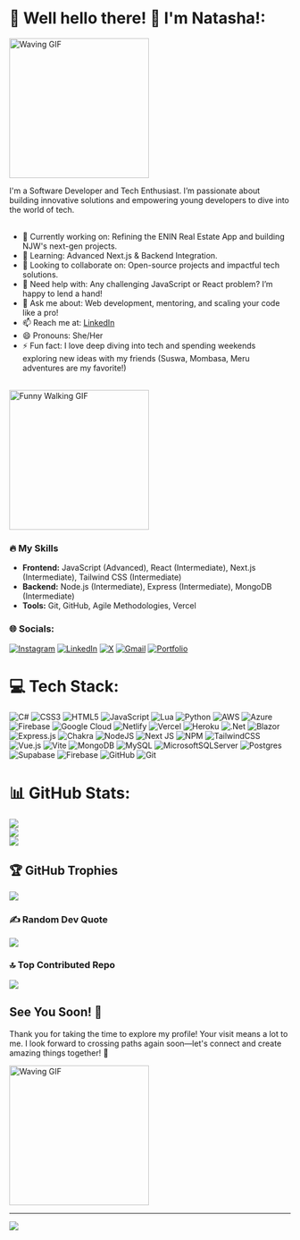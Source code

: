 # 💫 Well hello there! 👋 I'm Natasha!:
<img src="https://i.gifer.com/73Wv.gif" alt="Waving GIF" width="250" /> <br>

I'm a Software Developer and Tech Enthusiast. I’m passionate about building innovative solutions and empowering young developers to dive into the world of tech.<br><br>
- 🔭 Currently working on: Refining the ENIN Real Estate App and building NJW's next-gen projects.<br>
- 🌱 Learning: Advanced Next.js & Backend Integration.<br>
- 👯 Looking to collaborate on: Open-source projects and impactful tech solutions.<br>
- 🤔 Need help with: Any challenging JavaScript or React problem? I’m happy to lend a hand!<br>
- 💬 Ask me about: Web development, mentoring, and scaling your code like a pro!<br>
- 📫 Reach me at: [LinkedIn](https://www.linkedin.com/in/natashawangui/) <br>
- 😄 Pronouns: She/Her<br>
- ⚡ Fun fact: I love deep diving into tech and spending weekends exploring new ideas with my friends (Suswa, Mombasa, Meru adventures are my favorite!)
<br><br> <!-- Add more line breaks here for additional space -->
<img src="https://media.giphy.com/media/33zX3zllJBGY8/giphy.gif" alt="Funny Walking GIF" width="250" />
<br>

### 🔥 My Skills
- **Frontend:** JavaScript (Advanced), React (Intermediate), Next.js (Intermediate), Tailwind CSS (Intermediate)
- **Backend:** Node.js (Intermediate), Express (Intermediate), MongoDB (Intermediate)
- **Tools:** Git, GitHub, Agile Methodologies, Vercel

### 🌐 Socials:
[![Instagram](https://img.shields.io/badge/Instagram-%23E4405F.svg?logo=Instagram&logoColor=white)](https://www.instagram.com/bitby.tesavvy/)
[![LinkedIn](https://img.shields.io/badge/LinkedIn-%230077B5.svg?logo=linkedin&logoColor=white)](https://www.linkedin.com/in/natashawangui/) 
[![X](https://img.shields.io/badge/X-black.svg?logo=X&logoColor=white)](https://x.com/Tasha_Wangui/)
[![Gmail](https://img.shields.io/badge/Gmail-%23D14836.svg?logo=gmail&logoColor=white)](mailto:natashaj221219@gmail.com) 
[![Portfolio](https://img.shields.io/badge/Portfolio-%23000000.svg?logo=internet-explorer&logoColor=white)](https://natashawangui.netlify.app)

# 💻 Tech Stack:
![C#](https://img.shields.io/badge/c%23-%23239120.svg?style=for-the-badge&logo=csharp&logoColor=white) 
![CSS3](https://img.shields.io/badge/css3-%231572B6.svg?style=for-the-badge&logo=css3&logoColor=white) 
![HTML5](https://img.shields.io/badge/html5-%23E34F26.svg?style=for-the-badge&logo=html5&logoColor=white) 
![JavaScript](https://img.shields.io/badge/javascript-%23323330.svg?style=for-the-badge&logo=javascript&logoColor=%23F7DF1E) 
![Lua](https://img.shields.io/badge/lua-%232C2D72.svg?style=for-the-badge&logo=lua&logoColor=white) 
![Python](https://img.shields.io/badge/python-3670A0?style=for-the-badge&logo=python&logoColor=ffdd54) 
![AWS](https://img.shields.io/badge/AWS-%23FF9900.svg?style=for-the-badge&logo=amazon-aws&logoColor=white) 
![Azure](https://img.shields.io/badge/azure-%230072C6.svg?style=for-the-badge&logo=microsoftazure&logoColor=white) 
![Firebase](https://img.shields.io/badge/firebase-%23039BE5.svg?style=for-the-badge&logo=firebase) 
![Google Cloud](https://img.shields.io/badge/GoogleCloud-%234285F4.svg?style=for-the-badge&logo=google-cloud&logoColor=white) 
![Netlify](https://img.shields.io/badge/netlify-%23000000.svg?style=for-the-badge&logo=netlify&logoColor=#00C7B7) 
![Vercel](https://img.shields.io/badge/vercel-%23000000.svg?style=for-the-badge&logo=vercel&logoColor=white) 
![Heroku](https://img.shields.io/badge/heroku-%23430098.svg?style=for-the-badge&logo=heroku&logoColor=white) 
![.Net](https://img.shields.io/badge/.NET-5C2D91?style=for-the-badge&logo=.net&logoColor=white) 
![Blazor](https://img.shields.io/badge/blazor-%235C2D91.svg?style=for-the-badge&logo=blazor&logoColor=white) 
![Express.js](https://img.shields.io/badge/express.js-%23404d59.svg?style=for-the-badge&logo=express&logoColor=%2361DAFB) 
![Chakra](https://img.shields.io/badge/chakra-%234ED1C5.svg?style=for-the-badge&logo=chakraui&logoColor=white) 
![NodeJS](https://img.shields.io/badge/node.js-6DA55F?style=for-the-badge&logo=node.js&logoColor=white) 
![Next JS](https://img.shields.io/badge/Next-black?style=for-the-badge&logo=next.js&logoColor=white) 
![NPM](https://img.shields.io/badge/NPM-%23CB3837.svg?style=for-the-badge&logo=npm&logoColor=white) 
![TailwindCSS](https://img.shields.io/badge/tailwindcss-%2338B2AC.svg?style=for-the-badge&logo=tailwind-css&logoColor=white) 
![Vue.js](https://img.shields.io/badge/vue.js-%2335495e.svg?style=for-the-badge&logo=vuedotjs&logoColor=%234FC08D) 
![Vite](https://img.shields.io/badge/vite-%23646CFF.svg?style=for-the-badge&logo=vite&logoColor=white) 
![MongoDB](https://img.shields.io/badge/MongoDB-%234ea94b.svg?style=for-the-badge&logo=mongodb&logoColor=white) 
![MySQL](https://img.shields.io/badge/mysql-4479A1.svg?style=for-the-badge&logo=mysql&logoColor=white) 
![MicrosoftSQLServer](https://img.shields.io/badge/Microsoft%20SQL%20Server-CC2927?style=for-the-badge&logo=microsoft%20sql%20server&logoColor=white) 
![Postgres](https://img.shields.io/badge/postgres-%23316192.svg?style=for-the-badge&logo=postgresql&logoColor=white) 
![Supabase](https://img.shields.io/badge/Supabase-3ECF8E?style=for-the-badge&logo=supabase&logoColor=white) 
![Firebase](https://img.shields.io/badge/firebase-a08021?style=for-the-badge&logo=firebase&logoColor=ffcd34) 
![GitHub](https://img.shields.io/badge/github-%23121011.svg?style=for-the-badge&logo=github&logoColor=white) 
![Git](https://img.shields.io/badge/git-%23F05033.svg?style=for-the-badge&logo=git&logoColor=white)

# 📊 GitHub Stats:
![](https://github-readme-stats.vercel.app/api?username=NatashaJWangui&theme=radical&hide_border=false&include_all_commits=false&count_private=false)<br/>
![](https://github-readme-streak-stats.herokuapp.com/?user=NatashaJWangui&theme=radical&hide_border=false)<br/>
![](https://github-readme-stats.vercel.app/api/top-langs/?username=NatashaJWangui&theme=radical&hide_border=false&include_all_commits=false&count_private=false&layout=compact)

## 🏆 GitHub Trophies
![](https://github-profile-trophy.vercel.app/?username=NatashaJWangui&theme=radical&no-frame=false&no-bg=true&margin-w=4)

### ✍️ Random Dev Quote
![](https://quotes-github-readme.vercel.app/api?type=horizontal&theme=radical)

### 🔝 Top Contributed Repo
![](https://github-contributor-stats.vercel.app/api?username=NatashaJWangui&limit=5&theme=radical&combine_all_yearly_contributions=true)

## See You Soon! 👋
Thank you for taking the time to explore my profile! Your visit means a lot to me. I look forward to crossing paths again soon—let's connect and create amazing things together! 💫

<img src="https://i.gifer.com/Za3R.gif" alt="Waving GIF" width="250" /> <br>


---

[![](https://visitcount.itsvg.in/api?id=NatashaJWangui&icon=0&color=10)](https://visitcount.itsvg.in)

<!-- Proudly created with GPRM ( https://gprm.itsvg.in ) -->
